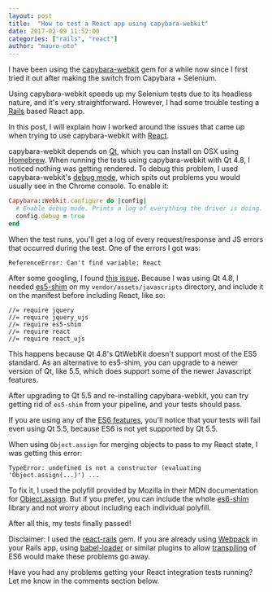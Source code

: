 ```yaml
---
layout: post
title:  "How to test a React app using capybara-webkit"
date: 2017-02-09 11:52:00
categories: ["rails", "react"]
author: "mauro-oto"
---
```


I have been using the [capybara-webkit](https://github.com/thoughtbot/capybara-webkit)
gem for a while now since I first tried it out after making the switch from
Capybara + Selenium.

Using capybara-webkit speeds up my Selenium tests due to its headless nature,
and it's very straightforward. However, I had some trouble testing a
[Rails](http://rubyonrails.org) based React app.

In this post, I will explain how I worked around the issues that came up when
trying to use capybara-webkit with [React](https://facebook.github.io/react).

<!--more-->

capybara-webkit depends on [Qt](https://www.qt.io), which you can install on
OSX using [Homebrew](http://brewformulas.org/Qt).
When running the tests using capybara-webkit with Qt 4.8, I noticed nothing was
getting rendered. To debug this problem, I used capybara-webkit's [debug mode]( https://github.com/thoughtbot/capybara-webkit#configuration),
which spits out problems you would usually see in the Chrome console.
To enable it:

```ruby
Capybara::Webkit.configure do |config|
  # Enable debug mode. Prints a log of everything the driver is doing.
  config.debug = true
end
```

When the test runs, you'll get a log of every request/response and JS errors
that occurred during the test. One of the errors I got was:

```
ReferenceError: Can't find variable: React
```

After some googling, I found [this issue](https://github.com/reactjs/react-rails/issues/10#issuecomment-57300387).
Because I was using Qt 4.8, I needed [es5-shim](https://github.com/es-shims/es5-shim/blob/master/es5-shim.js)
on my `vendor/assets/javascripts` directory, and include it on the manifest
before including React, like so:

```
//= require jquery
//= require jquery_ujs
//= require es5-shim
//= require react
//= require react_ujs
```

This happens because Qt 4.8's QtWebKit doesn't support most of the ES5 standard.
As an alternative to es5-shim, you can upgrade to a newer version of Qt, like
5.5, which does support some of the newer Javascript features.

After upgrading to Qt 5.5 and re-installing capybara-webkit, you can try getting
rid of `es5-shim` from your pipeline, and your tests should pass.

If you are using any of the [ES6 features](http://es6-features.org,), you'll
notice that your tests will fail even using Qt 5.5, because ES6 is not yet
supported by Qt 5.5.

When using `Object.assign` for merging objects to pass to my React state, I was
getting this error:

```
TypeError: undefined is not a constructor (evaluating 'Object.assign(...)') ...
```

To fix it, I used the polyfill provided by Mozilla in their MDN documentation
for [Object.assign](https://developer.mozilla.org/en/docs/Web/JavaScript/Reference/Global_Objects/Object/assign).
But if you prefer, you can include the whole [es6-shim](https://github.com/paulmillr/es6-shim)
library and not worry about including each individual polyfill.

After all this, my tests finally passed!

Disclaimer: I used the [react-rails](https://github.com/reactjs/react-rails)
gem. If you are already using [Webpack](https://webpack.js.org) in your
Rails app, using [babel-loader](https://github.com/babel/babel-loader) or
similar plugins to allow [transpiling](https://scotch.io/tutorials/javascript-transpilers-what-they-are-why-we-need-them)
of ES6 would make these problems go away.

Have you had any problems getting your React integration tests running? Let me
know in the comments section below.
